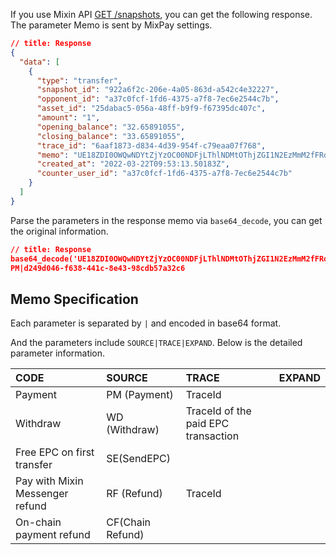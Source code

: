 If you use Mixin API [GET /snapshots](https://developers.mixin.one/docs/api/transfer/snapshots), you can get the following response. The parameter Memo is sent by MixPay settings.


```json
// title: Response
{
  "data": [
    {
      "type": "transfer",
      "snapshot_id": "922a6f2c-206e-4a05-863d-a542c4e32227",
      "opponent_id": "a37c0fcf-1fd6-4375-a7f8-7ec6e2544c7b",
      "asset_id": "25dabac5-056a-48ff-b9f9-f67395dc407c",
      "amount": "1",
      "opening_balance": "32.65891055",
      "closing_balance": "33.65891055",
      "trace_id": "6aaf1873-d834-4d39-954f-c79eaa07f768",
      "memo": "UE18ZDI0OWQwNDYtZjYzOC00NDFjLThlNDMtOThjZGI1N2EzMmM2fFRoaXMgaXMgbXkgY3VzdG9tIG1lbW9+IDEwMCBjaGFyIG9ubHk=",
      "created_at": "2022-03-22T09:53:13.50183Z",
      "counter_user_id": "a37c0fcf-1fd6-4375-a7f8-7ec6e2544c7b"
    }
  ]
}
```

Parse the parameters in the response memo via `base64_decode`, you can get the original information.

```json
// title: Response
base64_decode('UE18ZDI0OWQwNDYtZjYzOC00NDFjLThlNDMtOThjZGI1N2EzMmM2fFRoaXMgaXMgbXkgY3VzdG9tIG1lbW9+IDEwMCBjaGFyIG9ubHk')
PM|d249d046-f638-441c-8e43-98cdb57a32c6
```

## Memo Specification

Each parameter is separated by `|` and encoded in base64 format.

And the parameters include `SOURCE|TRACE|EXPAND`. Below is the detailed parameter information.

| CODE | SOURCE | TRACE | EXPAND |
| :-- | :-- | :-- | :-- |
| Payment | PM (Payment) | TraceId |  |
| Withdraw | WD (Withdraw) | TraceId of the paid EPC transaction |  |
| Free EPC on first transfer | SE(SendEPC) |  |  |
| Pay with Mixin Messenger refund | RF (Refund) | TraceId |  |
| On-chain payment refund | CF(Chain Refund) |  |
